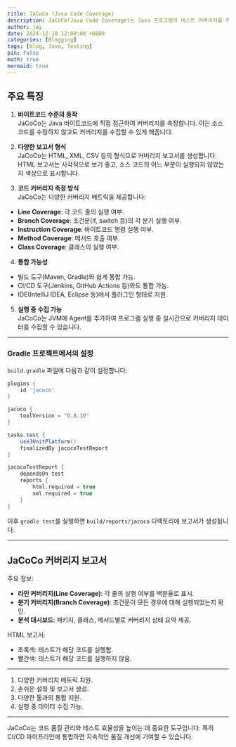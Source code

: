 ```yaml
---
title: JaCoCo (Java Code Coverage)
description: JaCoCo(Java Code Coverage)는 Java 프로그램의 테스트 커버리지를 측정하는 오픈소스 도구입니다. JaCoCo는 Java 바이트코드 수준에서 동작하며, 코드의 실행 여부를 추적하여 테스트가 코드의 어느 부분까지 실행되는지를 분석합니다.
author: jay
date: 2024-12-10 12:00:00 +0800
categories: [Blogging]
tags: [blog, Java, Testing]
pin: false
math: true
mermaid: true
---
```


## 주요 특징

1. **바이트코드 수준의 동작**  
   JaCoCo는 Java 바이트코드에 직접 접근하여 커버리지를 측정합니다. 이는 소스 코드를 수정하지 않고도 커버리지를 수집할 수 있게 해줍니다.

2. **다양한 보고서 형식**  
   JaCoCo는 HTML, XML, CSV 등의 형식으로 커버리지 보고서를 생성합니다. HTML 보고서는 시각적으로 보기 좋고, 소스 코드의 어느 부분이 실행되지 않았는지 색상으로 표시합니다.

3. **코드 커버리지 측정 방식**  
   JaCoCo는 다양한 커버리지 메트릭을 제공합니다:
  - **Line Coverage**: 각 코드 줄의 실행 여부.
  - **Branch Coverage**: 조건문(if, switch 등)의 각 분기 실행 여부.
  - **Instruction Coverage**: 바이트코드 명령 실행 여부.
  - **Method Coverage**: 메서드 호출 여부.
  - **Class Coverage**: 클래스의 실행 여부.

4. **통합 가능성**
  - 빌드 도구(Maven, Gradle)와 쉽게 통합 가능.
  - CI/CD 도구(Jenkins, GitHub Actions 등)와도 통합 가능.
  - IDE(IntelliJ IDEA, Eclipse 등)에서 플러그인 형태로 지원.

5. **실행 중 수집 가능**  
   JaCoCo는 JVM에 Agent를 추가하여 프로그램 실행 중 실시간으로 커버리지 데이터를 수집할 수 있습니다.

---
### Gradle 프로젝트에서의 설정
`build.gradle` 파일에 다음과 같이 설정합니다:

```groovy
plugins {
    id 'jacoco'
}

jacoco {
    toolVersion = "0.8.10"
}

tasks.test {
    useJUnitPlatform()
    finalizedBy jacocoTestReport
}

jacocoTestReport {
    dependsOn test
    reports {
        html.required = true
        xml.required = true
    }
}
```

이후 `gradle test`를 실행하면 `build/reports/jacoco` 디렉토리에 보고서가 생성됩니다.

---

## JaCoCo 커버리지 보고서

주요 정보:
- **라인 커버리지(Line Coverage)**: 각 줄의 실행 여부를 백분율로 표시.
- **분기 커버리지(Branch Coverage)**: 조건문이 모든 경우에 대해 실행되었는지 확인.
- **분석 대시보드**: 패키지, 클래스, 메서드별로 커버리지 상태 요약 제공.

HTML 보고서:
- 초록색: 테스트가 해당 코드를 실행함.
- 빨간색: 테스트가 해당 코드를 실행하지 않음.

---
1. 다양한 커버리지 메트릭 지원.
2. 손쉬운 설정 및 보고서 생성.
3. 다양한 툴과의 통합 지원.
4. 실행 중 데이터 수집 가능.

---

JaCoCo는 코드 품질 관리와 테스트 효율성을 높이는 데 중요한 도구입니다. 특히 CI/CD 파이프라인에 통합하면 지속적인 품질 개선에 기여할 수 있습니다.

